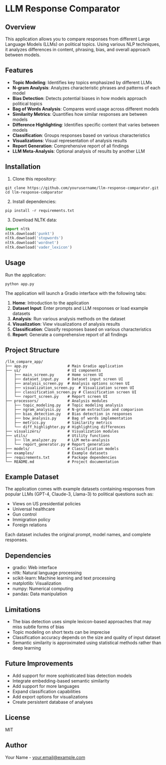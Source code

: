# LLM Response Comparator

## Overview

This application allows you to compare responses from different Large Language Models (LLMs) on political topics. Using various NLP techniques, it analyzes differences in content, phrasing, bias, and overall approach between models.

## Features

- **Topic Modeling**: Identifies key topics emphasized by different LLMs
- **N-gram Analysis**: Analyzes characteristic phrases and patterns of each model
- **Bias Detection**: Detects potential biases in how models approach political topics
- **Bag of Words Analysis**: Compares word usage across different models
- **Similarity Metrics**: Quantifies how similar responses are between models
- **Difference Highlighting**: Identifies specific content that varies between models
- **Classification**: Groups responses based on various characteristics
- **Visualizations**: Visual representation of analysis results
- **Report Generation**: Comprehensive report of all findings
- **LLM Meta-Analysis**: Optional analysis of results by another LLM

## Installation

1. Clone this repository:
```
git clone https://github.com/yourusername/llm-response-comparator.git
cd llm-response-comparator
```

2. Install dependencies:
```
pip install -r requirements.txt
```

3. Download NLTK data:
```python
import nltk
nltk.download('punkt')
nltk.download('stopwords')
nltk.download('wordnet')
nltk.download('vader_lexicon')
```

## Usage

Run the application:
```
python app.py
```

The application will launch a Gradio interface with the following tabs:

1. **Home**: Introduction to the application
2. **Dataset Input**: Enter prompts and LLM responses or load example datasets
3. **Analysis**: Run various analysis methods on the dataset
4. **Visualization**: View visualizations of analysis results
5. **Classification**: Classify responses based on various characteristics
6. **Report**: Generate a comprehensive report of all findings

## Project Structure

```
/llm_compare_app/
├── app.py                  # Main Gradio application
├── ui/                     # UI components
│   ├── main_screen.py      # Home screen UI
│   ├── dataset_input.py    # Dataset input screen UI
│   ├── analysis_screen.py  # Analysis options screen UI
│   ├── visualization_screen.py  # Visualization screen UI
│   ├── classification_screen.py # Classification screen UI
│   └── report_screen.py    # Report screen UI
├── processors/             # Analysis modules
│   ├── topic_modeling.py   # Topic modeling analysis
│   ├── ngram_analysis.py   # N-gram extraction and comparison
│   ├── bias_detection.py   # Bias detection in responses
│   ├── bow_analysis.py     # Bag of words implementation
│   ├── metrics.py          # Similarity metrics
│   └── diff_highlighter.py # Highlighting differences
├── visualizers/            # Visualization modules
├── utils/                  # Utility functions
│   ├── llm_analyzer.py     # LLM meta-analysis
│   └── report_generator.py # Report generation
├── models/                 # Classification models
├── examples/               # Example datasets
├── requirements.txt        # Package dependencies
└── README.md               # Project documentation
```

## Example Dataset

The application comes with example datasets containing responses from popular LLMs (GPT-4, Claude-3, Llama-3) to political questions such as:

- Views on US presidential policies
- Universal healthcare
- Gun control
- Immigration policy
- Foreign relations

Each dataset includes the original prompt, model names, and complete responses.

## Dependencies

- gradio: Web interface
- nltk: Natural language processing
- scikit-learn: Machine learning and text processing
- matplotlib: Visualization
- numpy: Numerical computing
- pandas: Data manipulation

## Limitations

- The bias detection uses simple lexicon-based approaches that may miss subtle forms of bias
- Topic modeling on short texts can be imprecise
- Classification accuracy depends on the size and quality of input dataset
- Semantic similarity is approximated using statistical methods rather than deep learning

## Future Improvements

- Add support for more sophisticated bias detection models
- Integrate embedding-based semantic similarity
- Add support for more languages
- Expand classification capabilities
- Add export options for visualizations
- Create persistent database of analyses

## License

MIT

## Author

Your Name - [your.email@example.com](mailto:your.email@example.com)